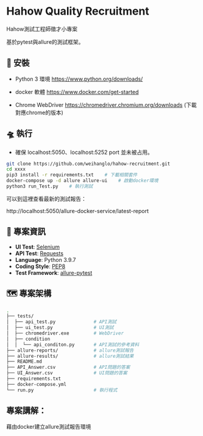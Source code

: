 # Hahow Quality Recruitment

Hahow測試工程師徵才小專案

基於pytest與allure的測試框架。


## 🧰 安裝

- Python 3 環境
https://www.python.org/downloads/

- docker 軟體
https://www.docker.com/get-started

- Chrome WebDriver
https://chromedriver.chromium.org/downloads (下載對應chrome的版本)

## 🛸 執行

- 確保 localhost:5050、localhost:5252 port 並未被占用。

```bash
git clone https://github.com/weihanglo/hahow-recruitment.git
cd xxxx
pip3 install -r requirements.txt    # 下載相關套件
docker-compose up -d allure allure-ui    # 啟動docker環境
python3 run_Test.py    # 執行測試
```

可以到這裡查看最新的測試報告：

http://localhost:5050/allure-docker-service/latest-report


## 🏸 專案資訊

- **UI Test**: [Selenium]
- **API Test**: [Requests]
- **Language**: Python 3.9.7
- **Coding Style**: [PEP8]
- **Test Framework**: [allure-pytest]


## 🗺️ 專案架構

```bash
.
├── tests/                      
│  ├── api_test.py              # API測試
│  ├── ui_test.py               # UI測試
│  ├── chromedriver.exe         # WebDriver
│  ├── condition
│  │  └── api_conditon.py       # API測試的參考資料
├── allure-reports/             # allure測試報告
├── allure-results/             # allure測試結果
├── README.md
├── API_Answer.csv              # API問題的答案
├── UI_Answer.csv               # UI問題的答案
├── requirements.txt
├── docker-compose.yml
└── run.py                      # 執行程式
```


## 專案講解：
藉由docker建立allure測試報告環境<br>


[Selenium]: https://www.selenium.dev/
[PEP8]: https://www.python.org/dev/peps/pep-0008/
[Requests]: https://docs.python-requests.org/en/latest/
[Pytest]: https://docs.pytest.org/en/6.2.x/
[allure-pytest]: https://docs.qameta.io/allure-report/frameworks/python/pytest